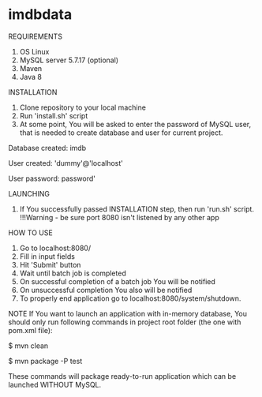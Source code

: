 # imdbdata

REQUIREMENTS
1. OS Linux
2. MySQL server 5.7.17 (optional)
3. Maven
4. Java 8

INSTALLATION
1. Clone repository to your local machine
2. Run 'install.sh' script
3. At some point, You will be asked to enter the password of MySQL user,
that is needed to create database and user for current project.

Database created: imdb

User created: 'dummy'@'localhost'

User password: password'


LAUNCHING
1. If You successfully passed INSTALLATION step, then run 'run.sh' script.
!!!Warning - be sure port 8080 isn't listened by any other app

HOW TO USE
1. Go to localhost:8080/
2. Fill in input fields
3. Hit 'Submit' button
4. Wait until batch job is completed
5. On successful completion of a batch job You will be notified
6. On unsuccessful completion You also will be notified
7. To properly end application go to localhost:8080/system/shutdown. 

NOTE
If You want to launch an application with in-memory database, You should only run following
commands in project root folder (the one with pom.xml file):

$ mvn clean

$ mvn package -P test

These commands will package ready-to-run application which can be launched WITHOUT MySQL.
